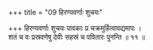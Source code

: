 +++
title = "09 हिरण्यवर्णाः शुचयः"

+++
हिरण्यवर्णाः शुचयः पावकाः प्र चक्रमुर्हित्वावद्यमापः ।  
शतं च वः प्रस्रवणेषु देवीः सहस्रं च पवितारः पुनन्ति ॥ ११ ॥